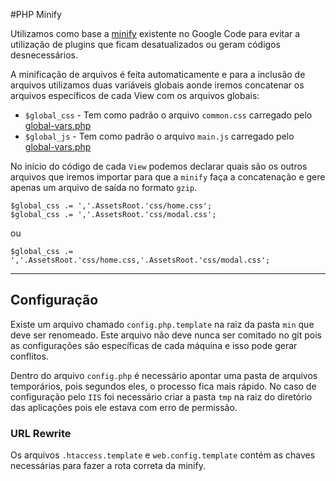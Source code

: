 #PHP Minify

Utilizamos como base a [minify](https://code.google.com/p/minify/) existente no Google Code para evitar a utilização de plugins que ficam desatualizados ou geram códigos desnecessários.

A minificação de arquivos é feita automaticamente e para a inclusão de arquivos utilizamos duas variáveis globais aonde iremos concatenar os arquivos específicos de cada View com os arquivos globais:

* `$global_css` - Tem como padrão o arquivo `common.css` carregado pelo [global-vars.php](https://bitbucket.org/danilo_riedel/wp-base-theme/src/298abc86c1f3570612a2e7c17a261ebb95e8d1ee/wp-content/themes/wp-base-theme/config/)
* `$global_js` - Tem como padrão o arquivo `main.js` carregado pelo [global-vars.php](https://bitbucket.org/danilo_riedel/wp-base-theme/src/298abc86c1f3570612a2e7c17a261ebb95e8d1ee/wp-content/themes/wp-base-theme/config/)

No início do código de cada `View` podemos declarar quais são os outros arquivos que iremos importar para que a `minify` faça a concatenação e gere apenas um arquivo de saída no formato `gzip`.

	$global_css .= ','.AssetsRoot.'css/home.css';
	$global_css .= ','.AssetsRoot.'css/modal.css';

ou

	$global_css .= ','.AssetsRoot.'css/home.css,'.AssetsRoot.'css/modal.css';

---------------------------------------

## Configuração

Existe um arquivo chamado `config.php.template` na raiz da pasta `min` que deve ser renomeado. Este arquivo não deve nunca ser comitado no git pois as configurações são específicas de cada máquina e isso pode gerar conflitos.

Dentro do arquivo `config.php` é necessário apontar uma pasta de arquivos temporários, pois segundos eles, o processo fica mais rápido. No caso de configuração pelo `IIS` foi necessário criar a pasta `tmp` na raiz do diretório das aplicações pois ele estava com erro de permissão.

### URL Rewrite

Os arquivos `.htaccess.template` e `web.config.template` contém as chaves necessárias para fazer a rota correta da minify.

